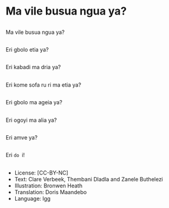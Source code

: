 # Ma vile busua ngua ya?

##
Ma vile busua ngua ya?

##
Eri gbolo etia ya?

##
Eri kabadi ma dria ya?

##
Eri kome sofa ru ri ma
etia ya?

##
Eri gbolo ma ageia ya?

##
Eri ogoyi ma alia ya?

##
Eri amve ya?

##
Eri `do `i!

##
* License: [CC-BY-NC]
* Text: Clare Verbeek, Thembani Dladla and Zanele Buthelezi
* Illustration: Bronwen Heath
* Translation: Doris Maandebo
* Language: lgg
